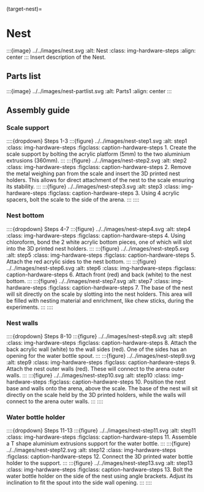 (target-nest)=
# Nest
:::{image} ../../images/nest.svg
:alt: Nest
:class: img-hardware-steps
:align: center
:::
Insert description of the Nest.

## Parts list
:::{image} ../../images/nest-partlist.svg
:alt: Parts1
:align: center
:::

## Assembly guide
### Scale support
::::{dropdown} Steps 1-3
:::{figure} ../../images/nest-step1.svg
:alt: step1
:class: img-hardware-steps
:figclass: caption-hardware-steps
1\. Create the scale support by bolting the acrylic platform (5mm) to the two aluminium extrusions (360mm). 
:::
:::{figure} ../../images/nest-step2.svg
:alt: step2
:class: img-hardware-steps
:figclass: caption-hardware-steps
2\. Remove the metal weighing pan from the scale and insert the 3D printed nest holders. This allows for direct attachment of the nest to the scale ensuring its stability.
:::
:::{figure} ../../images/nest-step3.svg
:alt: step3
:class: img-hardware-steps
:figclass: caption-hardware-steps
3\. Using 4 acrylic spacers, bolt the scale to the side of the arena.
:::
::::

### Nest bottom
::::{dropdown} Steps 4-7
:::{figure} ../../images/nest-step4.svg
:alt: step4
:class: img-hardware-steps
:figclass: caption-hardware-steps
4\. Using chloroform, bond the 2 white acrylic bottom pieces, one of which will slot into the 3D printed nest holders.
:::
:::{figure} ../../images/nest-step5.svg
:alt: step5
:class: img-hardware-steps
:figclass: caption-hardware-steps
5\. Attach the red acrylic sides to the nest bottom.
:::
:::{figure} ../../images/nest-step6.svg
:alt: step6
:class: img-hardware-steps
:figclass: caption-hardware-steps
6\. Attach front (red) and back (white) to the nest bottom.
:::
:::{figure} ../../images/nest-step7.svg
:alt: step7
:class: img-hardware-steps
:figclass: caption-hardware-steps
7\. The base of the nest will sit directly on the scale by slotting into the nest holders. This area will be filled with nesting material and enrichment, like chew sticks, during the experiments.
:::
::::

### Nest walls
::::{dropdown} Steps 8-10 
:::{figure} ../../images/nest-step8.svg
:alt: step8
:class: img-hardware-steps
:figclass: caption-hardware-steps
8\. Attach the back acrylic wall (white) to the wall sides (red). One of the sides has an opening for the water bottle spout.
:::
:::{figure} ../../images/nest-step9.svg
:alt: step9
:class: img-hardware-steps
:figclass: caption-hardware-steps
9\. Attach the nest outer walls (red). These will connect to the arena outer walls.
:::
:::{figure} ../../images/nest-step10.svg
:alt: step10
:class: img-hardware-steps
:figclass: caption-hardware-steps
10\. Position the nest base and walls onto the arena, above the scale. The base of the nest will sit directly on the scale held by the 3D printed holders, while the walls will connect to the arena outer walls.
:::
::::

### Water bottle holder
::::{dropdown} Steps 11-13
:::{figure} ../../images/nest-step11.svg
:alt: step11
:class: img-hardware-steps
:figclass: caption-hardware-steps
11\. Assemble a T shape aluminium extrusions support for the water bottle.
:::
:::{figure} ../../images/nest-step12.svg
:alt: step12
:class: img-hardware-steps
:figclass: caption-hardware-steps
12\. Connect the 3D printed water bottle holder to the support.
:::
:::{figure} ../../images/nest-step13.svg
:alt: step13
:class: img-hardware-steps
:figclass: caption-hardware-steps
13\. Bolt the water bottle holder on the side of the nest using angle brackets. Adjust its inclination to fit the spout into the side wall opening.
:::
::::